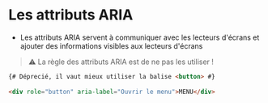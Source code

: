 # Les attributs ARIA

- Les attributs ARIA servent à communiquer avec les lecteurs d'écrans et ajouter des informations visibles aux lecteurs d'écrans

> :warning:
> La règle des attributs ARIA est de ne pas les utiliser !

````html
{# Déprecié, il vaut mieux utiliser la balise <button> #}
    
<div role="button" aria-label="Ouvrir le menu">MENU</div>
````

